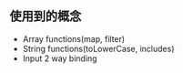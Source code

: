 ## 使用到的概念

- Array functions(map, filter)
- String functions(toLowerCase, includes)
- Input 2 way binding
